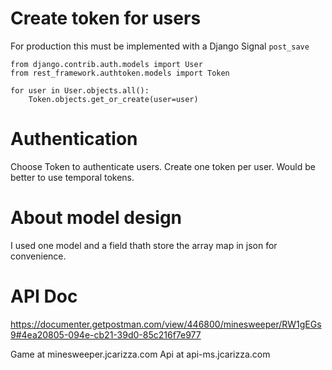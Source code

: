 

# Create token for users

For production this must be implemented with a Django Signal `post_save`

```
from django.contrib.auth.models import User
from rest_framework.authtoken.models import Token

for user in User.objects.all():
    Token.objects.get_or_create(user=user)
```


# Authentication

Choose Token to authenticate users. Create one token per user. Would be better to use temporal tokens.


# About model design

I used one model and a field thath store the array map in json for convenience.


# API Doc

https://documenter.getpostman.com/view/446800/minesweeper/RW1gEGs9#4ea20805-094e-cb21-39d0-85c216f7e977



Game at minesweeper.jcarizza.com
Api at api-ms.jcarizza.com

